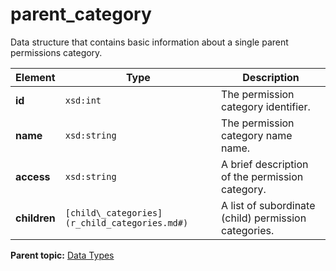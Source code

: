 # parent\_category

Data structure that contains basic information about a single parent permissions category.

|Element|Type|Description|
|-------|----|-----------|
|**id** |`xsd:int` | The permission category identifier. |
|**name** |`xsd:string` | The permission category name name. |
|**access** |`xsd:string` | A brief description of the permission category. |
|**children** |`[child\_categories](r_child_categories.md#)` | A list of subordinate \(child\) permission categories. |

**Parent topic:** [Data Types](../data_types/c_datatypes.md)

